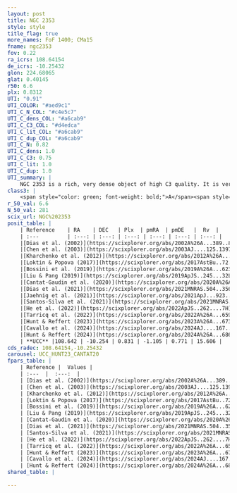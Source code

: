 ```yaml
---
layout: post
title: NGC 2353
style: style
title_flag: true
more_names: FoF 1400; CMa15
fname: ngc2353
fov: 0.22
ra_icrs: 108.64154
de_icrs: -10.25432
glon: 224.68065
glat: 0.40145
r50: 6.6
plx: 0.8312
UTI: "0.91"
UTI_COLOR: "#aed9c1"
UTI_C_N_COL: "#c4e5c7"
UTI_C_dens_COL: "#a6cab9"
UTI_C_C3_COL: "#d4edca"
UTI_C_lit_COL: "#a6cab9"
UTI_C_dup_COL: "#a6cab9"
UTI_C_N: 0.82
UTI_C_dens: 1.0
UTI_C_C3: 0.75
UTI_C_lit: 1.0
UTI_C_dup: 1.0
UTI_summary: |
    NGC 2353 is a rich, very dense object of high C3 quality. It is very well-studied in the literature.
class3: |
    <span style="color: green; font-weight: bold;">A</span><span style="color: #FFC300; font-weight: bold;">B</span>
r_50_val: 6.6
N_50_val: 281
scix_url: NGC%202353
posit_table: |
    | Reference    | RA    | DEC   | Plx  | pmRA  | pmDE   |  Rv  |
    | :---         | :---: | :---: | :---: | :---: | :---: | :---: |
    |[Dias et al. (2002)](https://scixplorer.org/abs/2002A%26A...389..871D) | 108.625 | -10.267 | -- | -3.92 | -1.18 | 18.78 |
    |[Chen et al. (2003)](https://scixplorer.org/abs/2003AJ....125.1397C) | 108.646 | -10.272 | -- | -3.76 | 1.67 | 38.0 |
    |[Kharchenko et al. (2012)](https://scixplorer.org/abs/2012A%26A...543A.156K) | 108.627 | -10.25 | -- | -3.22 | 1.36 | -- |
    |[Loktin & Popova (2017)](https://scixplorer.org/abs/2017AstBu..72..257L) | 108.63 | -10.267 | -- | -1.282 | 0.836 | 22.3 |
    |[Bossini et al. (2019)](https://scixplorer.org/abs/2019A%26A...623A.108B) | 108.641 | -10.257 | -- | -- | -- | -- |
    |[Liu & Pang (2019)](https://scixplorer.org/abs/2019ApJS..245...32L) | 108.635 | -10.26 | 0.834 | -1.087 | 0.746 | -- |
    |[Cantat-Gaudin et al. (2020)](https://scixplorer.org/abs/2020A%26A...640A...1C) | 108.641 | -10.257 | 0.816 | -1.121 | 0.72 | -- |
    |[Dias et al. (2021)](https://scixplorer.org/abs/2021MNRAS.504..356D) | 108.634 | -10.266 | 0.826 | -1.114 | 0.721 | -- |
    |[Jaehnig et al. (2021)](https://scixplorer.org/abs/2021ApJ...923..129J) | 108.644 | -10.25 | 0.849 | -1.105 | 0.752 | -- |
    |[Santos-Silva et al. (2021)](https://scixplorer.org/abs/2021MNRAS.508.1033S) | 108.66 | -10.23 | 0.8 | -1.09 | 0.77 | -- |
    |[He et al. (2022)](https://scixplorer.org/abs/2022ApJS..262....7H) | 108.638 | -10.255 | 0.841 | -1.102 | 0.783 | -- |
    |[Tarricq et al. (2022)](https://scixplorer.org/abs/2022A%26A...659A..59T) | 108.642 | -10.238 | 0.823 | -1.092 | 0.771 | -- |
    |[Hunt & Reffert (2023)](https://scixplorer.org/abs/2023A%26A...673A.114H) | 108.641 | -10.25 | 0.829 | -1.095 | 0.775 | 17.627 |
    |[Cavallo et al. (2024)](https://scixplorer.org/abs/2024AJ....167...12C) | 108.636 | -10.263 | 0.833 | -- | -- | -- |
    |[Hunt & Reffert (2024)](https://scixplorer.org/abs/2024A%26A...686A..42H) | 108.641 | -10.25 | 0.829 | -1.095 | 0.775 | 17.627 |
    | **UCC** |108.642 | -10.254 | 0.831 | -1.105 | 0.771 | 15.606 | 
cds_radec: 108.64154,-10.25432
carousel: UCC_HUNT23_CANTAT20
fpars_table: |
    | Reference |  Values |
    | :---  |  :---:  |
    | [Dias et al. (2002)](https://scixplorer.org/abs/2002A%26A...389..871D) | `E(B-V)=0.1, Dist=1170.0, Age=8.1` |
    | [Chen et al. (2003)](https://scixplorer.org/abs/2003AJ....125.1397C) | `HDis=1119, Age=0.09` |
    | [Kharchenko et al. (2012)](https://scixplorer.org/abs/2012A%26A...543A.156K) | `e_bv=0.125, distance=1180, log_age=7.2` |
    | [Loktin & Popova (2017)](https://scixplorer.org/abs/2017AstBu..72..257L) | `E(B-V)=0.076, Dmod=10.282, logt=7.938` |
    | [Bossini et al. (2019)](https://scixplorer.org/abs/2019A%26A...623A.108B) | `AV=0.368, Dist=10.293, logA=7.905, Fe/H=0.0` |
    | [Liu & Pang (2019)](https://scixplorer.org/abs/2019ApJS..245...32L) | `Age=0.132, Z=0.5` |
    | [Cantat-Gaudin et al. (2020)](https://scixplorer.org/abs/2020A%26A...640A...1C) | `AVNN=0.28, DMNN=10.43, AgeNN=8.01` |
    | [Dias et al. (2021)](https://scixplorer.org/abs/2021MNRAS.504..356D) | `Av=0.522, Dist=1140, logage=8.127, [Fe/H]=-0.055` |
    | [Santos-Silva et al. (2021)](https://scixplorer.org/abs/2021MNRAS.508.1033S) | `AVPM=0.53, AVPf=0.45, DPM=1074, DPf=1251.0, AgeM=114.0, AgeF=150, [Fe/H]M=-0.13, [Fe/H]f=0.28` |
    | [He et al. (2022)](https://scixplorer.org/abs/2022ApJS..262....7H) | `A0=0.6, logAge=7.8` |
    | [Tarricq et al. (2022)](https://scixplorer.org/abs/2022A%26A...659A..59T) | `Dist=1186, logAgeNN=8.03` |
    | [Hunt & Reffert (2023)](https://scixplorer.org/abs/2023A%26A...673A.114H) | `AV50=0.174, diffAV50=0.833, MOD50=10.26, logAge50=8.163` |
    | [Cavallo et al. (2024)](https://scixplorer.org/abs/2024AJ....167...12C) | `AV50=0.41, dMod50=10.31, logAge50=8.25, [Fe/H]50=0.13` |
    | [Hunt & Reffert (2024)](https://scixplorer.org/abs/2024A%26A...686A..42H) | `MassJ=566.376` |
shared_table: |
    
---
```

